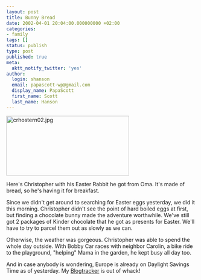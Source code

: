 ```yaml
---
layout: post
title: Bunny Bread
date: 2002-04-01 20:04:00.000000000 +02:00
categories:
- family
tags: []
status: publish
type: post
published: true
meta:
  aktt_notify_twitter: 'yes'
author:
  login: shanson
  email: papascott-wp@gmail.com
  display_name: PapaScott
  first_name: Scott
  last_name: Hanson
---
```

<p><img alt="crhostern02.jpg" src="https://www.papascott.de/wordpress/wp-content/uploads/2002/04/crhostern02.jpg" width="325" height="158" border="0" /></p>
<p>Here's Christopher with his Easter Rabbit he got from Oma. It's made of bread, so he's having it for breakfast.</p>
<p>Since we didn't get around to searching for Easter eggs yesterday, we did it this morning. Christopher didn't see the point of hard boiled eggs at first, but finding a chocolate bunny made the adventure worthwhile. We've still got 2 packages of Kinder chocolate that he got as presents for Easter. We'll have to try to parcel them out as slowly as we can.  </p>
<p>Otherwise, the weather was gorgeous. Christopher was able to spend the whole day outside. With Bobby Car races with neighbor Carolin, a bike ride to the playground, "helping" Mama in the garden, he kept busy all day too.</p>
<p>And in case anybody is wondering, Europe is already on Daylight Savings Time as of yesterday. My <a href="http://www.dansanderson.com/blogtracker">Blogtracker</a> is out of whack!</p>

